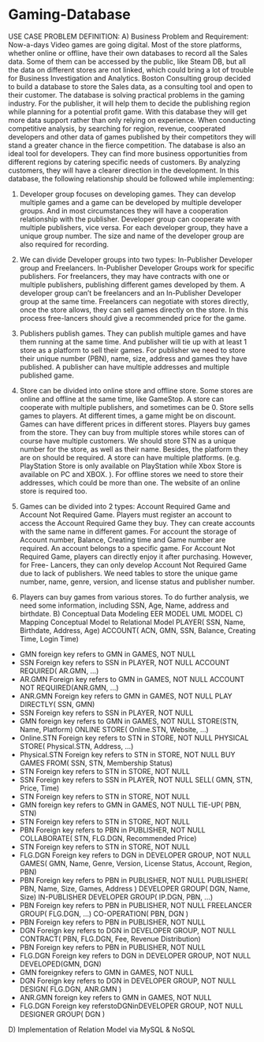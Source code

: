 # Gaming-Database

USE CASE PROBLEM DEFINITION:
A) Business Problem and Requirement:
Now-a-days Video games are going digital. Most of the store platforms, whether
online or offline, have their own databases to record all the Sales data. Some of them
can be accessed by the public, like Steam DB, but all the data on different stores are
not linked, which could bring a lot of trouble for Business Investigation and Analytics.
Boston Consulting group decided to build a database to store the Sales data, as a
consulting tool and open to their customer.
The database is solving practical problems in the gaming industry. For the publisher, it
will help them to decide the publishing region while planning for a potential profit
game. With this database they will get more data support rather than only relying on
experience. When conducting competitive analysis, by searching for region, revenue,
cooperated developers and other data of games published by their competitors they
will stand a greater chance in the fierce competition.
The database is also an ideal tool for developers. They can find more business
opportunities from different regions by catering specific needs of customers. By
analyzing customers, they will have a clearer direction in the development.
In this database, the following relationship should be followed while implementing:

1. Developer group focuses on developing games. They can develop multiple
games and a game can be developed by multiple developer groups. And in
most circumstances they will have a cooperation relationship with the
publisher. Developer group can cooperate with multiple publishers, vice versa.
For each developer group, they have a unique group number. The size and
name of the developer group are also required for recording.

2. We can divide Developer groups into two types: In-Publisher Developer group
and Freelancers. In-Publisher Developer Groups work for specific publishers.
For freelancers, they may have contracts with one or multiple publishers,
publishing different games developed by them. A developer group can’t be
freelancers and an In-Publisher Developer group at the same time. Freelancers
can negotiate with stores directly, once the store allows, they can sell games
directly on the store. In this process free-lancers should give a recommended
price for the game.

3. Publishers publish games. They can publish multiple games and have them
running at the same time. And publisher will tie up with at least 1 store as a
platform to sell their games. For publisher we need to store their unique
number (PBN), name, size, address and games they have published. A
publisher can have multiple addresses and multiple published game.

4. Store can be divided into online store and offline store. Some stores are online
and offline at the same time, like GameStop. A store can cooperate with
multiple publishers, and sometimes can be 0. Store sells games to players. At
different times, a game might be on discount. Games can have different prices
in different stores. Players buy games from the store. They can buy from
multiple stores while stores can of course have multiple customers. We should
store STN as a unique number for the store, as well as their name. Besides, the 
platform they are on should be required. A store can have multiple platforms.
(e.g. PlayStation Store is only available on PlayStation while Xbox Store is
available on PC and XBOX. ). For offline stores we need to store their
addresses, which could be more than one. The website of an online store is
required too.

5. Games can be divided into 2 types: Account Required Game and Account Not
Required Game. Players must register an account to access the Account
Required Game they buy. They can create accounts with the same name in
different games. For account the storage of Account number, Balance,
Creating time and Game number are required. An account belongs to a
specific game. For Account Not Required Game, players can directly enjoy it
after purchasing. However, for Free- Lancers, they can only develop Account
Not Required Game due to lack of publishers. We need tables to store the
unique game number, name, genre, version, and license status and publisher
number.

6. Players can buy games from various stores. To do further analysis, we need
some information, including SSN, Age, Name, address and birthdate.
B) Conceptual Data Modeling
EER MODEL
UML MODEL
C) Mapping Conceptual Model to Relational Model
PLAYER( SSN, Name, Birthdate, Address, Age)
ACCOUNT( ACN, GMN, SSN, Balance, Creating Time, Login Time)
- GMN foreign key refers to GMN in GAMES, NOT NULL
- SSN Foreign key refers to SSN in PLAYER, NOT NULL
ACCOUNT REQUIRED( AR.GMN, …)
- AR.GMN Foreign key refers to GMN in GAMES, NOT NULL
ACCOUNT NOT REQUIRED(ANR.GMN, …)
- ANR.GMN Foreign key refers to GMN in GAMES, NOT NULL
PLAY DIRECTLY( SSN, GMN)
- SSN Foreign key refers to SSN in PLAYER, NOT NULL
- GMN foreign key refers to GMN in GAMES, NOT NULL
STORE(STN, Name, Platform)
ONLINE STORE( Online.STN, Website, …)
- Online.STN Foreign key refers to STN in STORE, NOT NULL
PHYSICAL STORE( Physical.STN, Address, …)
- Physical.STN Foreign key refers to STN in STORE, NOT NULL
BUY GAMES FROM( SSN, STN, Membership Status)
- STN Foreign key refers to STN in STORE, NOT NULL
- SSN Foreign key refers to SSN in PLAYER, NOT NULL
SELL( GMN, STN, Price, Time)
- STN Foreign key refers to STN in STORE, NOT NULL
- GMN foreign key refers to GMN in GAMES, NOT NULL
TIE-UP( PBN, STN)
- STN Foreign key refers to STN in STORE, NOT NULL
- PBN Foreign key refers to PBN in PUBLISHER, NOT NULL
COLLABORATE( STN, FLG.DGN, Recommended Price)
- STN Foreign key refers to STN in STORE, NOT NULL
- FLG.DGN Foreign key refers to DGN in DEVELOPER GROUP, NOT NULL
GAMES( GMN, Name, Genre, Version, License Status, Account, Region, PBN)
- PBN Foreign key refers to PBN in PUBLISHER, NOT NULL
PUBLISHER( PBN, Name, Size, Games,
Address ) DEVELOPER GROUP( DGN,
Name, Size)
IN-PUBLISHER DEVELOPER GROUP( IP.DGN, PBN, …)
- PBN Foreign key refers to PBN in PUBLISHER, NOT NULL
FREELANCER GROUP( FLG.DGN,
…) CO-OPERATION( PBN,
DGN )
- PBN Foreign key refers to PBN in PUBLISHER, NOT NULL
- DGN Foreign key refers to DGN in DEVELOPER GROUP, NOT NULL
CONTRACT( PBN, FLG.DGN, Fee, Revenue Distribution)
- PBN Foreign key refers to PBN in PUBLISHER, NOT NULL
- FLG.DGN Foreign key refers to DGN in DEVELOPER GROUP, NOT NULL
DEVELOPED(GMN, DGN)
- GMN foreignkey refers to GMN in GAMES, NOT NULL
- DGN Foreign key refers to DGN in DEVELOPER GROUP, NOT NULL
DESIGN( FLG.DGN, ANR.GMN )
- ANR.GMN foreign key refers to GMN in GAMES, NOT NULL
- FLG.DGN Foreign key referstoDGNinDEVELOPER GROUP, NOT
NULL DESIGNER GROUP( DGN )

D) Implementation of Relation Model via MySQL & NoSQL
